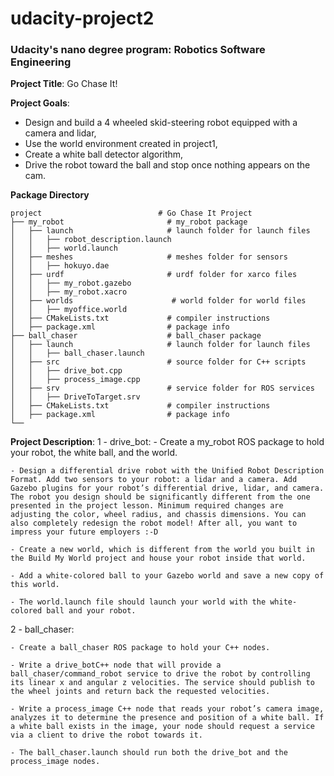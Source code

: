 # udacity-project2
### Udacity's nano degree program: Robotics Software Engineering  
**Project Title**: Go Chase It! 

**Project Goals**: 
- Design and build a 4 wheeled skid-steering robot equipped with a camera and lidar,
- Use the world environment created in project1,
- Create a white ball detector algorithm,
- Drive the robot toward the ball and stop once nothing appears on the cam.

**Package Directory**
```
project                          # Go Chase It Project
├── my_robot                       # my_robot package                   
│   ├── launch                     # launch folder for launch files   
│   │   ├── robot_description.launch
│   │   ├── world.launch
│   ├── meshes                     # meshes folder for sensors
│   │   ├── hokuyo.dae
│   ├── urdf                       # urdf folder for xarco files
│   │   ├── my_robot.gazebo
│   │   ├── my_robot.xacro
│   ├── worlds                      # world folder for world files
│   │   ├── myoffice.world
│   ├── CMakeLists.txt             # compiler instructions
│   ├── package.xml                # package info
├── ball_chaser                    # ball_chaser package                   
│   ├── launch                     # launch folder for launch files   
│   │   ├── ball_chaser.launch
│   ├── src                        # source folder for C++ scripts
│   │   ├── drive_bot.cpp
│   │   ├── process_image.cpp
│   ├── srv                        # service folder for ROS services
│   │   ├── DriveToTarget.srv
│   ├── CMakeLists.txt             # compiler instructions
│   ├── package.xml                # package info                  
└──   
```

**Project Description**: 
1 - drive_bot:
    - Create a my_robot ROS package to hold your robot, the white ball, and the world.
    
    - Design a differential drive robot with the Unified Robot Description Format. Add two sensors to your robot: a lidar and a camera. Add Gazebo plugins for your robot’s differential drive, lidar, and camera. The robot you design should be significantly different from the one presented in the project lesson. Minimum required changes are adjusting the color, wheel radius, and chassis dimensions. You can also completely redesign the robot model! After all, you want to impress your future employers :-D
    
    - Create a new world, which is different from the world you built in the Build My World project and house your robot inside that world.
    
    - Add a white-colored ball to your Gazebo world and save a new copy of this world.
    
    - The world.launch file should launch your world with the white-colored ball and your robot.

2 - ball_chaser:

    - Create a ball_chaser ROS package to hold your C++ nodes.
    
    - Write a drive_botC++ node that will provide a ball_chaser/command_robot service to drive the robot by controlling its linear x and angular z velocities. The service should publish to the wheel joints and return back the requested velocities.
    
    - Write a process_image C++ node that reads your robot’s camera image, analyzes it to determine the presence and position of a white ball. If a white ball exists in the image, your node should request a service via a client to drive the robot towards it.
    
    - The ball_chaser.launch should run both the drive_bot and the process_image nodes.

